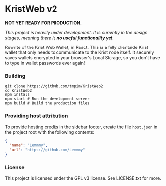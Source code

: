 # KristWeb v2

**NOT YET READY FOR PRODUCTION.**

*This project is heavily under development. It is currently in the design 
stages, meaning there is **no useful functionality yet***.

Rewrite of the Krist Web Wallet, in React. This is a fully clientside Krist wallet that only needs to communicate to the Krist node itself. It securely saves wallets encrypted in your browser's Local Storage, so you don't have to type in wallet passwords ever again!

### Building

```
git clone https://github.com/tmpim/KristWeb2
cd KristWeb2
npm install
npm start # Run the development server
npm build # Build the production files
```

### Providing host attribution

To provide hosting credits in the sidebar footer, create the file
`host.json` in the project root with the following contents:

```json
{
  "name": "Lemmmy",
  "url": "https://github.com/Lemmmy"
}
```

### License

This project is licensed under the GPL v3 license. See LICENSE.txt for more.
